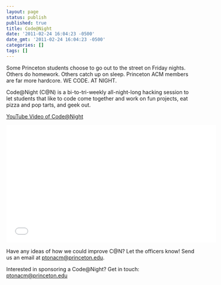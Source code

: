 ```yaml
---
layout: page
status: publish
published: true
title: Code@Night
date: '2011-02-24 16:04:23 -0500'
date_gmt: '2011-02-24 16:04:23 -0500'
categories: []
tags: []
---
```

Some Princeton students choose to go out to the street on Friday nights. Others do homework. Others catch up on sleep. Princeton ACM members are far more hardcore. WE CODE. AT NIGHT.

Code@Night (C@N) is a bi-to-tri-weekly all-night-long hacking session to let students that like to code come together and work on fun projects, eat pizza and pop tarts, and geek out.

[YouTube Video of Code@Night](http://www.youtube.com/watch?v=7l_yY4_-QPM)

<iframe src="//www.youtube.com/embed/7l_yY4_-QPM" height="315" width="560" allowfullscreen="" frameborder="0"></iframe>

Have any ideas of how we could improve C@N? Let the officers know! Send us an email at [ptonacm@princeton.edu](mailto:ptonacm@princeton.edu).

Interested in sponsoring a Code@Night? Get in touch: [ptonacm@princeton.edu](mailto:ptonacm@princeton.edu)